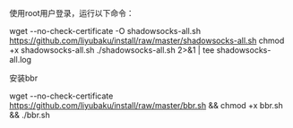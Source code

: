 使用root用户登录，运行以下命令：

wget --no-check-certificate -O shadowsocks-all.sh https://github.com/liyubaku/install/raw/master/shadowsocks-all.sh 
chmod +x shadowsocks-all.sh 
./shadowsocks-all.sh 2>&1 | tee shadowsocks-all.log


安装bbr

wget --no-check-certificate https://github.com/liyubaku/install/raw/master/bbr.sh && chmod +x bbr.sh && ./bbr.sh
